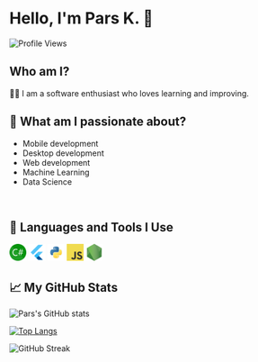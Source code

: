 # Hello, I'm Pars K. 👋

![Profile Views](https://komarev.com/ghpvc/?username=ParsK90&color=brightgreen)

## Who am I?

👨‍💻 I am a software enthusiast who loves learning and improving.

## 🌱 What am I passionate about?

* Mobile development
* Desktop development
* Web development
* Machine Learning
* Data Science

<br />

## 🔧 Languages and Tools I Use

<code><img height="30" src="https://raw.githubusercontent.com/github/explore/master/topics/csharp/csharp.png"></code>
<code><img height="30" src="https://raw.githubusercontent.com/github/explore/master/topics/flutter/flutter.png"></code>
<code><img height="30" src="https://raw.githubusercontent.com/github/explore/master/topics/python/python.png"></code>
<code><img height="30" src="https://raw.githubusercontent.com/github/explore/master/topics/javascript/javascript.png"></code>
<code><img height="30" src="https://raw.githubusercontent.com/github/explore/master/topics/nodejs/nodejs.png"></code>

## 📈 My GitHub Stats

![Pars's GitHub stats](https://github-readme-stats.vercel.app/api?username=ParsK90&show_icons=true&theme=radical)

[![Top Langs](https://github-readme-stats.vercel.app/api/top-langs/?username=ParsK90&layout=compact)](https://github.com/anuraghazra/github-readme-stats)

![GitHub Streak](https://github-readme-streak-stats.herokuapp.com/?user=ParsK90&theme=dark)
